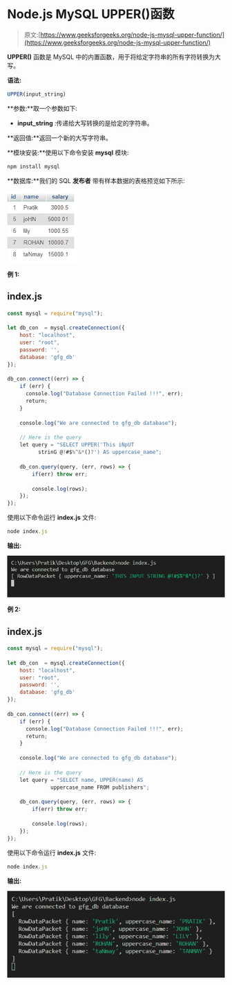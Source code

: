 # Node.js MySQL UPPER()函数

> 原文:[https://www.geeksforgeeks.org/node-js-mysql-upper-function/](https://www.geeksforgeeks.org/node-js-mysql-upper-function/)

**UPPER()** 函数是 MySQL 中的内置函数，用于将给定字符串的所有字符转换为大写。

**语法:**

```js
UPPER(input_string)
```

**参数:**取一个参数如下:

*   **input_string** :传递给大写转换的是给定的字符串。

**返回值:**返回一个新的大写字符串。

**模块安装:**使用以下命令安装 **mysql** 模块:

```js
npm install mysql
```

**数据库:**我们的 SQL **发布者** 带有样本数据的表格预览如下所示:

![Database table](img/862e0dc0654aee673b376e8190bacaa5.png)

**例 1:**

## index.js

```js
const mysql = require("mysql");

let db_con  = mysql.createConnection({
    host: "localhost",
    user: "root",
    password: '',
    database: 'gfg_db'
});

db_con.connect((err) => {
    if (err) {
      console.log("Database Connection Failed !!!", err);
      return;
    }

    console.log("We are connected to gfg_db database");

    // Here is the query
    let query = "SELECT UPPER('This iNpUT 
          strinG @!#$%^&*()?') AS uppercase_name";

    db_con.query(query, (err, rows) => {
        if(err) throw err;

        console.log(rows);
    });
});
```

使用以下命令运行 **index.js** 文件:

```js
node index.js
```

**输出:**

![index.js file execution](img/d357f700a4f6eab801c54b51da606881.png)

**例 2:**

## index.js

```js
const mysql = require("mysql");

let db_con  = mysql.createConnection({
    host: "localhost",
    user: "root",
    password: '',
    database: 'gfg_db'
});

db_con.connect((err) => {
    if (err) {
      console.log("Database Connection Failed !!!", err);
      return;
    }

    console.log("We are connected to gfg_db database");

    // Here is the query
    let query = "SELECT name, UPPER(name) AS 
              uppercase_name FROM publishers";

    db_con.query(query, (err, rows) => {
        if(err) throw err;

        console.log(rows);
    });
});
```

使用以下命令运行 **index.js** 文件:

```js
node index.js
```

**输出:**

![index.js file execution](img/3989485534eddcfd3450341450c6e926.png)